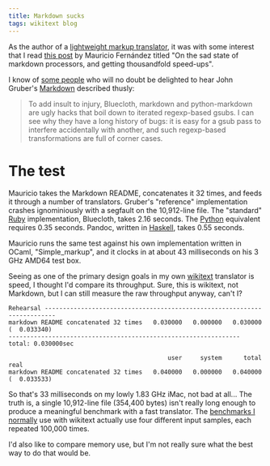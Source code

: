 ```yaml
---
title: Markdown sucks
tags: wikitext blog
---
```


As the author of a [lightweight markup translator](http://wikitext.rubyforge.org/), it was with some interest that I read [this post](http://eigenclass.org/R2/writings/fast-extensible-simplified-markdown-in-ocaml) by Mauricio Fernández titled "On the sad state of markdown processors, and getting thousandfold speed-ups".

I know of [some people](http://fukamachi.org/) who will no doubt be delighted to hear John Gruber's [Markdown](http://daringfireball.net/projects/markdown/) described thusly:

> To add insult to injury, Bluecloth, markdown and python-markdown are ugly hacks that boil down to iterated regexp-based gsubs. I can see why they have a long history of bugs: it is easy for a gsub pass to interfere accidentally with another, and such regexp-based transformations are full of corner cases.

# The test

Mauricio takes the Markdown README, concatenates it 32 times, and feeds it through a number of translators. Gruber's "reference" implementation crashes ignominiously with a segfault on the 10,912-line file. The "standard" [Ruby](/wiki/Ruby) implementation, Bluecloth, takes 2.16 seconds. The [Python](/wiki/Python) equivalent requires 0.35 seconds. Pandoc, written in [Haskell](/wiki/Haskell), takes 0.55 seconds.

Mauricio runs the same test against his own implementation written in OCaml, "Simple_markup", and it clocks in at about 43 milliseconds on his 3 GHz AMD64 test box.

Seeing as one of the primary design goals in my own [wikitext](/wiki/wikitext) translator is speed, I thought I'd compare its throughput. Sure, this is wikitext, not Markdown, but I can still measure the raw throughput anyway, can't I?

    Rehearsal -------------------------------------------------------------------------
    markdown README concatenated 32 times   0.030000   0.000000   0.030000 (  0.033340)
    ---------------------------------------------------------------- total: 0.030000sec

                                                user     system      total        real
    markdown README concatenated 32 times   0.040000   0.000000   0.040000 (  0.033533)

So that's 33 milliseconds on my lowly 1.83 GHz iMac, not bad at all... The truth is, a single 10,912-line file (354,400 bytes) isn't really long enough to produce a meaningful benchmark with a fast translator. The [benchmarks I normally](http://git.wincent.com/wikitext.git?a=tree;f=benchmarks;h=cb26bbf2c3b48dbde3b5e618d5df902e0fa42385;hb=112a5772ff64ec95a0d606726972be7d7a93831b) use with wikitext actually use four different input samples, each repeated 100,000 times.

I'd also like to compare memory use, but I'm not really sure what the best way to do that would be.
